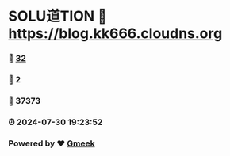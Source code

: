 # SOLU道TION :link: https://blog.kk666.cloudns.org 
### :page_facing_up: [32](https://blog.kk666.cloudns.org/tag.html) 
### :speech_balloon: 2 
### :hibiscus: 37373 
### :alarm_clock: 2024-07-30 19:23:52 
### Powered by :heart: [Gmeek](https://github.com/Meekdai/Gmeek)
